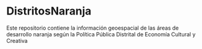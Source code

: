 # DistritosNaranja
Este repositorio contiene la información geoespacial de las áreas de desarrollo naranja según la Política Pública Distrital de Economía Cultural y Creativa
